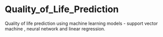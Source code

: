 # Quality_of_Life_Prediction
Quality of life prediction using machine learning models - support vector machine , neural network and linear regression.
